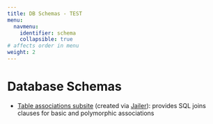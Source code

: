 ```yaml
---
title: DB Schemas - TEST
menu:
  navmenu:
    identifier: schema
    collapsible: true
# affects order in menu
weight: 2
---
```


# Database Schemas

* [Table associations subsite](https://department-of-veterans-affairs.github.io/caseflow/schema/html/) (created via [Jailer](https://github.com/Wisser/Jailer)): provides SQL joins clauses for basic and polymorphic associations

